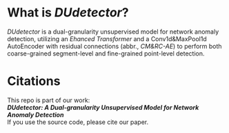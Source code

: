 # What is *DUdetector*?
*DUdetector* is a dual-granularity unsupervised model for network anomaly detection, utilizing an *Ehanced Transformer* and a Conv1d&MaxPool1d AutoEncoder with residual connections
(abbr., *CM&RC-AE*) to perform both coarse-grained segment-level and fine-grained point-level detection.

# Citations
This repo is part of our work:  
***DUdetector: A Dual-granularity Unsupervised Model for Network Anomaly Detection***  
If you use the source code, please cite our paper.

